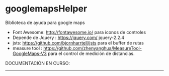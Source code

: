 # googlemapsHelper
Biblioteca de ayuda para google maps

* Font Awesome: http://fontawesome.io/ para íconos de controles
* Depende de Jquery : https://jquery.com/  jquery-2.2.4
* jsts: https://github.com/bjornharrtell/jsts para el buffer de rutas
* measure tool : https://github.com/zhenyanghua/MeasureTool-GoogleMaps-V3 para el control de medición de distancias.

DOCUMENTACIÓN EN CURSO:
****************************


